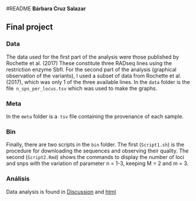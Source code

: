 #README
**Bárbara Cruz Salazar**

## Final project

### Data
The data used for the first part of the analysis were those published by Rochette et al. (2017) These constitute three RADseq lines using the restriction enzyme SbfI. For the second part of the analysis (graphical observation of the variants), I used a subset of data from Rochette et al. (2017), which was only 1 of the three available lines. In the `data` folder is the file` n_sps_per_locus.tsv` which was used to make the graphs.


### Meta
In the `meta` folder is a` tsv` file containing the provenance of each sample.

### Bin
Finally, there are two scripts in the `bin` folder. The first (`Script1.sh`) is the procedure for downloading the sequences and observing their quality. The second (`Script2.Rmd`) shows the commands to display the number of loci and snps with the variation of parameter n = 1-3, keeping M = 2 and m = 3.

### Análisis 
Data analysis is found in [Discussion](https://github.com/BarCS/Enlaces/blob/master/Discussion%20.md) and [html](file:///Users/barbaracruz-salazar/Desktop/BioinfinvRepro_viejo/Tareas_BCS/ProyectoFinal/bin/Script2.html)
